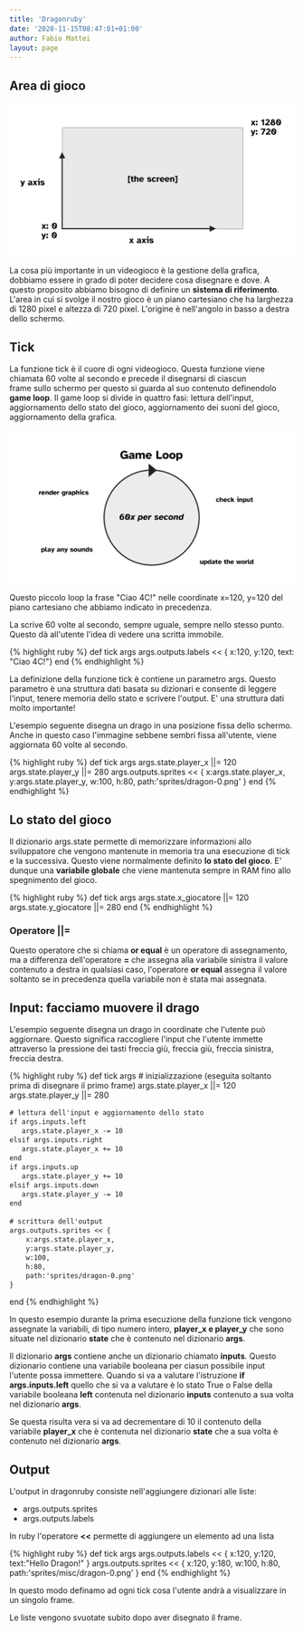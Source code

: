```yaml
---
title: 'Dragonruby'
date: '2020-11-15T08:47:01+01:00'
author: Fabio Mattei
layout: page
---
```


## Area di gioco

![Area di gioco](/images/ruby/dragonruby/schermo.png)

La cosa più importante in un videogioco è la gestione della grafica, dobbiamo 
essere in grado di poter decidere cosa disegnare e dove.
A questo proposito abbiamo bisogno di definire un **sistema di riferimento**.
L'area in cui si svolge il nostro gioco è un piano cartesiano che ha larghezza di
1280 pixel e altezza di 720 pixel. L'origine è nell'angolo in basso a destra 
dello schermo.

## Tick

La funzione tick è il cuore di ogni videogioco.
Questa funzione viene chiamata 60 volte al secondo e precede il disegnarsi di ciascun  
frame sullo schermo per questo si guarda al suo contenuto definendolo **game loop**. 
Il game loop si divide in quattro fasi: lettura dell'input, aggiornamento dello stato 
del gioco, aggiornamento dei suoni del gioco, aggiornamento della grafica.

![Il loop](/images/ruby/dragonruby/loop.png)

Questo piccolo loop la frase "Ciao 4C!" nelle coordinate 
x=120, y=120 del piano cartesiano che abbiamo indicato in precedenza.

La scrive 60 volte al secondo, sempre uguale, sempre nello stesso punto. 
Questo dà all'utente l'idea di vedere una scritta immobile.

{% highlight ruby %}
def tick args
    args.outputs.labels << { x:120, y:120, text: "Ciao 4C!"}
end
{% endhighlight %}

La definizione della funzione tick è contiene un parametro args.
Questo parametro è una struttura dati basata su dizionari e consente di
leggere l'input, tenere memoria dello stato e scrivere l'output.
E' una struttura dati molto importante!

L'esempio seguente disegna un drago in una posizione fissa dello schermo.
Anche in questo caso l'immagine sebbene sembri fissa all'utente, viene aggiornata
60 volte al secondo.

{% highlight ruby %}
def tick args
    args.state.player_x ||= 120
    args.state.player_y ||= 280
    args.outputs.sprites << {
		x:args.state.player_x, 
		y:args.state.player_y, 
		w:100, 
		h:80, 
		path:'sprites/dragon-0.png' 
	}
end
{% endhighlight %}

## Lo stato del gioco

Il dizionario args.state permette di memorizzare informazioni allo sviluppatore
che vengono mantenute in memoria tra una esecuzione di tick e la successiva.
Questo viene normalmente definito **lo stato del gioco**.
E' dunque una **variabile globale** che viene mantenuta sempre in RAM fino 
allo spegnimento del gioco.

{% highlight ruby %}
def tick args
    args.state.x_giocatore ||= 120
    args.state.y_giocatore ||= 280
end
{% endhighlight %}

### Operatore ||=

Questo operatore che si chiama **or equal** è un operatore di assegnamento, ma 
a differenza dell'operatore **=** che assegna alla variabile sinistra il valore
contenuto a destra in qualsiasi caso, l'operatore **or equal** assegna il valore
soltanto se in precedenza quella variabile non è stata mai assegnata.

## Input: facciamo muovere il drago

L'esempio seguente disegna un drago in coordinate che l'utente può aggiornare.
Questo significa raccogliere l'input che l'utente immette attraverso la pressione
dei tasti freccia giù, freccia giù, freccia sinistra, freccia destra.

{% highlight ruby %}
def tick args
    # inizializzazione (eseguita soltanto prima di disegnare il primo frame)
    args.state.player_x ||= 120
    args.state.player_y ||= 280

    # lettura dell'input e aggiornamento dello stato
    if args.inputs.left
       args.state.player_x -= 10
    elsif args.inputs.right
       args.state.player_x += 10
    end
    if args.inputs.up
       args.state.player_y += 10
    elsif args.inputs.down
       args.state.player_y -= 10
    end

    # scrittura dell'output
    args.outputs.sprites << {
        x:args.state.player_x, 
        y:args.state.player_y, 
        w:100, 
        h:80, 
        path:'sprites/dragon-0.png'
	}
end
{% endhighlight %}

In questo esempio durante la prima esecuzione della funzione tick vengono assegnate
la variabili, di tipo numero intero, **player_x e player_y** che sono situate
nel dizionario **state** che è contenuto nel dizionario **args**.

Il dizionario **args** contiene anche un dizionario chiamato **inputs**.
Questo dizionario contiene una variabile booleana per ciasun possibile input
l'utente possa immettere. 
Quando si va a valutare l'istruzione **if args.inputs.left** quello che si va 
a valutare è lo stato True o False della variabile booleana **left** contenuta
nel dizionario **inputs** contenuto a sua volta nel dizionario **args**.

Se questa risulta vera si va ad decrementare di 10 il contenuto della variabile
**player_x** che è contenuta nel dizionario **state** che a sua volta è contenuto
nel dizionario **args**.

## Output

L'output in dragonruby consiste nell'aggiungere dizionari alle liste:

* args.outputs.sprites
* args.outputs.labels

In ruby l'operatore **<<** permette di aggiungere un elemento ad una lista

{% highlight ruby %}
def tick args
    args.outputs.labels << {
        x:120, 
        y:120, 
        text:"Hello Dragon!"
	}
    args.outputs.sprites << {
        x:120, 
        y:180, 
        w:100, 
        h:80, 
        path:'sprites/misc/dragon-0.png'
	}
end
{% endhighlight %}

In questo modo definamo ad ogni tick cosa l'utente andrà a visualizzare in un
singolo frame. 

Le liste vengono svuotate subito dopo aver disegnato il frame.

